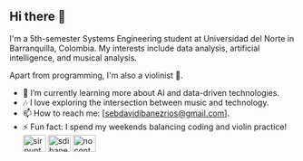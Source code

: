 ## Hi there 👋

I'm a 5th-semester Systems Engineering student at Universidad del Norte in Barranquilla, Colombia. My interests include data analysis, artificial intelligence, and musical analysis.

Apart from programming, I'm also a violinist 🎻.

- 🌱 I’m currently learning more about AI and data-driven technologies.
- 🎶 I love exploring the intersection between music and technology.
- 📫 How to reach me: [sebdavidibanezrios@gmail.com].
- ⚡ Fun fact: I spend my weekends balancing coding and violin practice!
<a href="https://twitter.com/sirpuntojs" target="blank"><img align="center" src="https://raw.githubusercontent.com/rahuldkjain/github-profile-readme-generator/master/src/images/icons/Social/twitter.svg" alt="sirpuntojs" height="30" width="40" /></a>
<a href="https://linkedin.com/in/sdibanez" target="blank"><img align="center" src="https://raw.githubusercontent.com/rahuldkjain/github-profile-readme-generator/master/src/images/icons/Social/linked-in-alt.svg" alt="sdibanez" height="30" width="40" /></a>
<a href="https://instagram.com/nocontextme_" target="blank"><img align="center" src="https://raw.githubusercontent.com/rahuldkjain/github-profile-readme-generator/master/src/images/icons/Social/instagram.svg" alt="nocontextme_" height="30" width="40" /></a>
</p>
